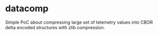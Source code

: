 # datacomp

Simple PoC about compressing large set of telemetry values into CBOR delta encoded structures with zlib compression.
